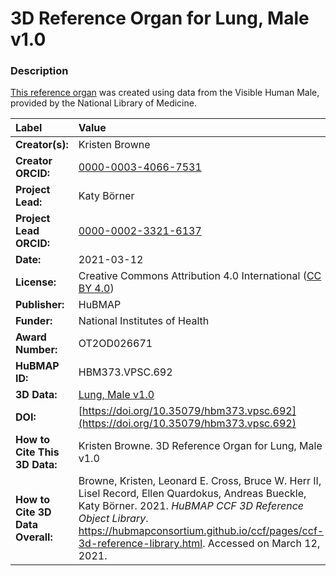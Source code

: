 # 3D Reference Organ for Lung, Male v1.0

### Description
[This reference organ](https://hubmapconsortium.github.io/ccf/pages/ccf-3d-reference-library.html) was created using data from the Visible Human Male, provided by the National Library of Medicine.

| Label | Value |
| :------------- |:-------------|
| **Creator(s):** | Kristen Browne |
| **Creator ORCID:** | [0000-0003-4066-7531](https://orcid.org/0000-0003-4066-7531) |
| **Project Lead:** | Katy B&ouml;rner |
| **Project Lead ORCID:** | [0000-0002-3321-6137](https://orcid.org/0000-0002-3321-6137) |
| **Date:** | 2021-03-12 |
| **License:** | Creative Commons Attribution 4.0 International ([CC BY 4.0](https://creativecommons.org/licenses/by/4.0/)) |
| **Publisher:** | HuBMAP |
| **Funder:** | National Institutes of Health |
| **Award Number:** | OT2OD026671 |
| **HuBMAP ID:** | HBM373.VPSC.692 |
| **3D Data:** | [Lung, Male v1.0](https://hubmapconsortium.github.io/ccf-releases/v1.0/models/VH_M_Lung_v1.0.glb) |
| **DOI:** | [https://doi.org/10.35079/hbm373.vpsc.692](https://doi.org/10.35079/hbm373.vpsc.692) |
| **How to Cite This 3D Data:** | Kristen Browne. 3D Reference Organ for Lung, Male v1.0 | [https://doi.org/10.35079/hbm373.vpsc.692](https://doi.org/10.35079/hbm373.vpsc.692) |
| **How to Cite 3D Data Overall:** | Browne, Kristen, Leonard E. Cross, Bruce W. Herr II, Lisel Record, Ellen Quardokus, Andreas Bueckle, Katy B&ouml;rner. 2021. *HuBMAP CCF 3D Reference Object Library*. https://hubmapconsortium.github.io/ccf/pages/ccf-3d-reference-library.html. Accessed on March 12, 2021. |